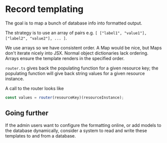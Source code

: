 # Record templating

The goal is to map a bunch of database info into formatted output.

The strategy is to use an array of pairs e.g.
`[ ["label1", "value1"], ["label2", "value2"], ... ]`.

We use arrays so we have consistent order. A Map would be nice, but Maps don't
iterate nicely into JSX. Normal object dictionaries lack ordering. Arrays
ensure the template renders in the specified order.

`router.ts` gives back the populating function for a given resource key;
the populating function will give back string values
for a given resource instance.

A call to the router looks like

```js
const values = router(resourceKey)(resourceInstance);
```

## Going further

If the admin users want to configure the formatting online, or add models to
the database dynamically, consider a system to read and write these templates
to and from a database.
